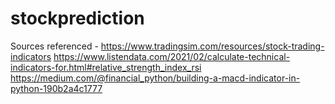 # stockprediction

Sources referenced - 
https://www.tradingsim.com/resources/stock-trading-indicators
https://www.listendata.com/2021/02/calculate-technical-indicators-for.html#relative_strength_index_rsi
https://medium.com/@financial_python/building-a-macd-indicator-in-python-190b2a4c1777
